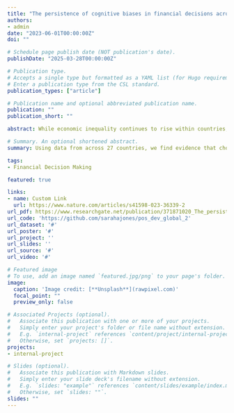 ```yaml
---
title: "The persistence of cognitive biases in financial decisions across economic groups"
authors:
- admin
date: "2023-06-01T00:00:00Z"
doi: ""

# Schedule page publish date (NOT publication's date).
publishDate: "2025-03-28T00:00:00Z"

# Publication type.
# Accepts a single type but formatted as a YAML list (for Hugo requirements).
# Enter a publication type from the CSL standard.
publication_types: ["article"]

# Publication name and optional abbreviated publication name.
publication: ""
publication_short: ""

abstract: While economic inequality continues to rise within countries, efforts to address it have been largely ineffective, particularly those involving behavioral approaches. It is often implied but not tested that choice patterns among low-income individuals may be a factor impeding behavioral interventions aimed at improving upward economic mobility. To test this, we assessed rates of ten cognitive biases across nearly 5000 participants from 27 countries. Our analyses were primarily focused on 1458 individuals that were either low-income adults or individuals who grew up in disadvantaged households but had above-average financial well-being as adults, known as positive deviants. Using discrete and complex models, we find evidence of no differences within or between groups or countries. We therefore conclude that choices impeded by cognitive biases alone cannot explain why some individuals do not experience upward economic mobility. Policies must combine both behavioral and structural interventions to improve financial well-being across populations.

# Summary. An optional shortened abstract.
summary: Using data from across 27 countries, we find evidence that choices impeded by cognitive biases alone cannot explain why some individuals do not experience upward economic mobility. Policies must combine both behavioral and structural interventions to improve financial well-being across populations.

tags:
- Financial Decision Making

featured: true

links:
- name: Custom Link
  url: https://www.nature.com/articles/s41598-023-36339-2
url_pdf: https://www.researchgate.net/publication/371871020_The_persistence_of_cognitive_biases_in_financial_decisions_across_economic_groups
url_code: 'https://github.com/sarahajones/pos_dev_global_2'
url_dataset: '#'
url_poster: '#'
url_project: ''
url_slides: ''
url_source: '#'
url_video: '#'

# Featured image
# To use, add an image named `featured.jpg/png` to your page's folder. 
image:
  caption: 'Image credit: [**Unsplash**](rawpixel.com)'
  focal_point: ""
  preview_only: false

# Associated Projects (optional).
#   Associate this publication with one or more of your projects.
#   Simply enter your project's folder or file name without extension.
#   E.g. `internal-project` references `content/project/internal-project/index.md`.
#   Otherwise, set `projects: []`.
projects:
- internal-project

# Slides (optional).
#   Associate this publication with Markdown slides.
#   Simply enter your slide deck's filename without extension.
#   E.g. `slides: "example"` references `content/slides/example/index.md`.
#   Otherwise, set `slides: ""`.
slides: ""
---
```



